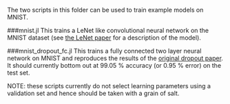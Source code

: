 The two scripts in this folder can be used to train example models on MNIST.

###mnist.jl 
This trains a LeNet like convolutional neural network on the MNIST dataset (see [the LeNet paper](http://yann.lecun.com/exdb/publis/pdf/lecun-01a.pdf) for a description of the model).

###mnist_dropout_fc.jl 
This trains a fully connected two layer neural network on MNIST and reproduces the results of the [original dropout paper](http://arxiv.org/abs/1207.0580).
It should currently bottom out at 99.05 % accuracy (or 0.95 % error) on the test set.

NOTE: these scripts currently do not select learning parameters using a validation set and hence should be taken with a grain of salt.
